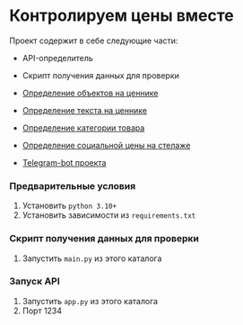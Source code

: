 # Контролируем цены вместе

Проект содержит в себе следующие части:
- API-определитель
- Скрипт получения данных для проверки
- [Определение объектов на ценнике](https://github.com/ppulseneon/rsv-sirius/blob/main/detection/detection.py)
- [Определение текста на ценнике](https://github.com/ppulseneon/rsv-sirius/blob/main/detection/image2text.py)
- [Определение категории товара](https://github.com/ppulseneon/rsv-sirius/tree/main/categories)
- [Определение социальной цены на стелаже](https://github.com/ppulseneon/rsv-sirius/tree/main/check_social_price)

- [Telegram-bot проекта](https://github.com/ppulseneon/rsv-sirius/tree/main/telegram-bot)

### Предварительные условия
1. Установить ```python 3.10+```
2. Установить зависимости из ```requirements.txt```


### Скрипт получения данных для проверки
1. Запустить ```main.py``` из этого каталога

### Запуск API
1. Запустить ```app.py``` из этого каталога
2. Порт 1234
